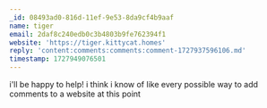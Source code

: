 ```yaml
---
_id: 08493ad0-816d-11ef-9e53-8da9cf4b9aaf
name: tiger
email: 2daf8c240edb0c3b4803b9fe762394f1
website: 'https://tiger.kittycat.homes'
reply: 'content:comments:comments:comment-1727937596106.md'
timestamp: 1727949076501
---
```

i'll be happy to help! i think i know of like every possible way to add comments to a website at this point
